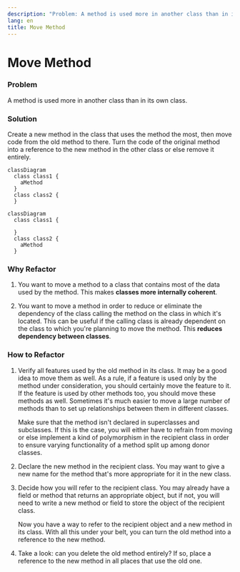 ```yaml
---
description: "Problem: A method is used more in another class than in its own class. Solution: Create a new method in the class that uses the method the most, then move code from the old method to there. Turn the code of the original method into a reference to the new method in the other class or else remove it entirely."
lang: en
title: Move Method
---
```

# Move Method

### Problem

A method is used more in another class than in its own class.

### Solution

Create a new method in the class that uses the method the most, then
move code from the old method to there. Turn the code of the original
method into a reference to the new method in the other class or else
remove it entirely.

```mermaid
classDiagram
  class class1 {
    aMethod
  }
  class class2 {
  }
```
```mermaid
classDiagram
  class class1 {
    
  }
  class class2 {
    aMethod
  }
```

### Why Refactor

1.  You want to move a method to a class that contains most of the data
    used by the method. This makes **classes more internally coherent**.

2.  You want to move a method in order to reduce or eliminate the
    dependency of the class calling the method on the class in which
    it's located. This can be useful if the calling class is already
    dependent on the class to which you're planning to move the method.
    This **reduces dependency between classes**.

### How to Refactor

1.  Verify all features used by the old method in its class. It may be a
    good idea to move them as well. As a rule, if a feature is used only
    by the method under consideration, you should certainly move the
    feature to it. If the feature is used by other methods too, you
    should move these methods as well. Sometimes it's much easier to
    move a large number of methods than to set up relationships between
    them in different classes.

    Make sure that the method isn't declared in superclasses and
    subclasses. If this is the case, you will either have to refrain
    from moving or else implement a kind of polymorphism in the
    recipient class in order to ensure varying functionality of a method
    split up among donor classes.

2.  Declare the new method in the recipient class. You may want to give
    a new name for the method that's more appropriate for it in the new
    class.

3.  Decide how you will refer to the recipient class. You may already
    have a field or method that returns an appropriate object, but if
    not, you will need to write a new method or field to store the
    object of the recipient class.

    Now you have a way to refer to the recipient object and a new method
    in its class. With all this under your belt, you can turn the old
    method into a reference to the new method.

4.  Take a look: can you delete the old method entirely? If so, place a
    reference to the new method in all places that use the old one.
